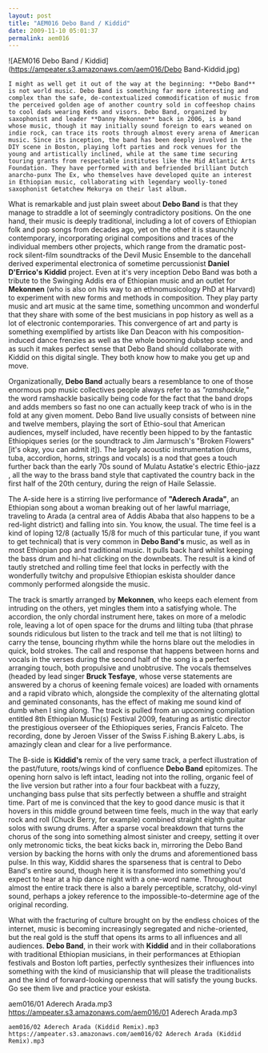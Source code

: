 ```yaml
---
layout: post
title: "AEM016 Debo Band / Kiddid"
date: 2009-11-10 05:01:37
permalink: aem016
---
```

![AEM016 Debo Band / Kiddid](https://ampeater.s3.amazonaws.com/aem016/Debo Band-Kiddid.jpg)

    I might as well get it out of the way at the beginning: **Debo Band** is not world music. Debo Band is something far more interesting and complex than the safe, de-contextualized commodification of music from the perceived golden age of another country sold in coffeeshop chains to cool dads wearing Keds and visors. Debo Band, organized by saxophonist and leader **Danny Mekonnen** back in 2006, is a band whose music, though it may initially sound foreign to ears weaned on indie rock, can trace its roots through almost every arena of American music. Since its inception, the band has been deeply involved in the DIY scene in Boston, playing loft parties and rock venues for the young and artistically inclined, while at the same time securing touring grants from respectable institutes like the Mid Atlantic Arts Foundation. They have performed with and befriended brilliant Dutch anarcho-punx The Ex, who themselves have developed quite an interest in Ethiopian music, collaborating with legendary woolly-toned saxophonist Getatchew Mekurya on their last album.

What is remarkable and just plain sweet about **Debo Band** is that they manage to straddle a lot of seemingly contradictory positions. On the one hand, their music is deeply traditional, including a lot of covers of Ethiopian folk and pop songs from decades ago, yet on the other it is staunchly contemporary, incorporating original compositions and traces of the individual members other projects, which range from the dramatic post-rock silent-film soundtracks of the Devil Music Ensemble to the dancehall derived experimental electronica of sometime percussionist **Daniel D'Errico's** **Kiddid** project. Even at it's very inception Debo Band was both a tribute to the Swinging Addis era of Ethiopian music and an outlet for **Mekonnen** (who is also on his way to an ethnomusicology PhD at Harvard) to experiment with new forms and methods in composition. They play party music and art music at the same time, something uncommon and wonderful that they share with some of the best musicians in pop history as well as a lot of electronic contemporaries. This convergence of art and party is something exemplified by artists like Dan Deacon with his composition-induced dance frenzies as well as the whole booming dubstep scene, and as such it makes perfect sense that Debo Band should collaborate with Kiddid on this digital single. They both know how to make you get up and move.

Organizationally, **Debo Band** actually bears a resemblance to one of those enormous pop music collectives people always refer to as _"ramshackle,"_ the word ramshackle basically being code for the fact that the band drops and adds members so fast no one can actually keep track of who is in the fold at any given moment. Debo Band live usually consists of between nine and twelve members, playing the sort of Ethio-soul that American audiences, myself included, have recently been hipped to by the fantastic Ethiopiques series (or the soundtrack to Jim Jarmusch's "Broken Flowers" \[it's okay, you can admit it\]). The largely acoustic instrumentation (drums, tuba, accordion, horns, strings and vocals) is a nod that goes a touch further back than the early 70s sound of Mulatu Astatke's electric Ethio-jazz , all the way to the brass band style that captivated the country back in the first half of the 20th century, during the reign of Haile Selassie.

The A-side here is a stirring live performance of **"Aderech Arada"**, an Ethiopian song about a woman breaking out of her lawful marriage, traveling to Arada (a central area of Addis Ababa that also happens to be a red-light district) and falling into sin. You know, the usual. The time feel is a kind of loping 12/8 (actually 15/8 for much of this particular tune, if you want to get technical) that is very common in **Debo Band's** music, as well as in most Ethiopian pop and traditional music. It pulls back hard whilst keeping the bass drum and hi-hat clicking on the downbeats. The result is a kind of tautly stretched and rolling time feel that locks in perfectly with the wonderfully twitchy and propulsive Ethiopian eskista shoulder dance commonly performed alongside the music.

The track is smartly arranged by **Mekonnen**, who keeps each element from intruding on the others, yet mingles them into a satisfying whole. The accordion, the only chordal instrument here, takes on more of a melodic role, leaving a lot of open space for the drums and lilting tuba (that phrase sounds ridiculous but listen to the track and tell me that is not lilting) to carry the tense, bouncing rhythm while the horns blare out the melodies in quick, bold strokes. The call and response that happens between horns and vocals in the verses during the second half of the song is a perfect arranging touch, both propulsive and unobtrusive. The vocals themselves (headed by lead singer **Bruck Tesfaye**, whose verse statements are answered by a chorus of keening female voices) are loaded with ornaments and a rapid vibrato which, alongside the complexity of the alternating glottal and geminated consonants, has the effect of making me sound kind of dumb when I sing along. The track is pulled from an upcoming compilation entitled 8th Ethiopian Music(s) Festival 2009, featuring as artistic director the prestigious overseer of the Ethiopiques series, Francis Falceto. The recording, done by Jeroen Visser of the Swiss F.ishing B.akery L.abs, is amazingly clean and clear for a live performance.

The B-side is **Kiddid's** remix of the very same track, a perfect illustration of the past/future, roots/wings kind of confluence **Debo Band** epitomizes. The opening horn salvo is left intact, leading not into the rolling, organic feel of the live version but rather into a four four backbeat with a fuzzy, unchanging bass pulse that sits perfectly between a shuffle and straight time. Part of me is convinced that the key to good dance music is that it hovers in this middle ground between time feels, much in the way that early rock and roll (Chuck Berry, for example) combined straight eighth guitar solos with swung drums. After a sparse vocal breakdown that turns the chorus of the song into something almost sinister and creepy, setting it over only metronomic ticks, the beat kicks back in, mirroring the Debo Band version by backing the horns with only the drums and aforementioned bass pulse. In this way, Kiddid shares the sparseness that is central to Debo Band's entire sound, though here it is transformed into something you'd expect to hear at a hip dance night with a one-word name. Throughout almost the entire track there is also a barely perceptible, scratchy, old-vinyl sound, perhaps a jokey reference to the impossible-to-determine age of the original recording.

What with the fracturing of culture brought on by the endless choices of the internet, music is becoming increasingly segregated and niche-oriented, but the real gold is the stuff that opens its arms to all influences and all audiences. **Debo Band**, in their work with **Kiddid** and in their collaborations with traditional Ethiopian musicians, in their performances at Ethiopian festivals and Boston loft parties, perfectly synthesizes their influences into something with the kind of musicianship that will please the traditionalists and the kind of forward-looking openness that will satisfy the young bucks. Go see them live and practice your eskista.
  
  aem016/01 Aderech Arada.mp3
    https://ampeater.s3.amazonaws.com/aem016/01 Aderech Arada.mp3
    
    aem016/02 Aderech Arada (Kiddid Remix).mp3
    https://ampeater.s3.amazonaws.com/aem016/02 Aderech Arada (Kiddid Remix).mp3
    
    